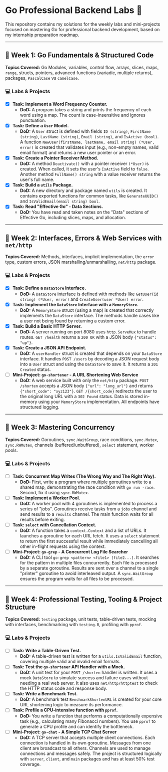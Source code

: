 # Go Professional Backend Labs 🚀

This repository contains my solutions for the weekly labs and mini-projects focused on mastering Go for professional backend development, based on my internship preparation roadmap.

---

## 🎯 Week 1: Go Fundamentals & Structured Code

**Topics Covered:** Go Modules, variables, control flow, arrays, slices, maps, `range`, structs, pointers, advanced functions (variadic, multiple returns), packages, `PascalCase` vs `camelCase`.

### 💻 Labs & Projects

- [x] **Task: Implement a Word Frequency Counter.**
  - **DoD:** A program takes a string and prints the frequency of each word using a map. The count is case-insensitive and ignores punctuation.
- [x] **Task: Define a `User` Model.**
  - **DoD:** A `User` struct is defined with fields `ID (string)`, `FirstName (string)`, `LastName (string)`, `Email (string)`, and `IsActive (bool)`. A function `NewUser(firstName, lastName, email string) (*User, error)` is created that validates input (e.g., non-empty names, valid email format) and returns a new user pointer or an error.
- [x] **Task: Create a Pointer Receiver Method.**
  - **DoD:** A method `Deactivate()` with a pointer receiver `(*User)` is created. When called, it sets the user's `IsActive` field to `false`. Another method `FullName() string` with a value receiver returns the user's full name.
- [x] **Task: Build a `utils` Package.**
  - **DoD:** A new directory and package named `utils` is created. It contains exported functions for common tasks, like `GenerateUUID()` and `IsValidEmail(email string) bool`.
- [x] **Task: Read "Effective Go" - Data Sections.**
  - **DoD:** You have read and taken notes on the "Data" sections of Effective Go, including slices, maps, and allocation.

---

## 🎯 Week 2: Interfaces, Errors & Web Services with `net/http`

**Topics Covered:** Methods, interfaces, implicit implementation, the `error` type, custom errors, JSON marshalling/unmarshalling, `net/http` package.

### 💻 Labs & Projects

- [x] **Task: Define a `DataStore` Interface.**
  - **DoD:** A `DataStore` interface is defined with methods like `GetUser(id string) (*User, error)` and `CreateUser(user *User) error`.
- [x] **Task: Implement the `DataStore` Interface with a `MemoryStore`.**
  - **DoD:** A `MemoryStore` struct (using a map) is created that correctly implements the `DataStore` interface. The methods handle cases like a user not being found by returning a custom error.
- [x] **Task: Build a Basic HTTP Server.**
  - **DoD:** A server running on port 8080 uses `http.ServeMux` to handle routes. `GET /health` returns a `200 OK` with a JSON body `{"status": "up"}`.
- [x] **Task: Create a JSON API Endpoint.**
  - **DoD:** A `userHandler` struct is created that depends on your `DataStore` interface. It handles `POST /users` by decoding a JSON request body into a `User` struct and using the `DataStore` to save it. It returns a `201 Created` status.
- [ ] **Mini-Project: `go-shortener` - A URL Shortening Web Service**
  - **DoD:** A web service built with only the `net/http` package. `POST /shorten` accepts a JSON body `{"url": "long_url"}` and returns `{"short_code": "xyz123"}`. `GET /{short_code}` redirects the user to the original long URL with a `302 Found` status. Data is stored in-memory using your `MemoryStore` implementation. All endpoints have structured logging.

---

## 🎯 Week 3: Mastering Concurrency

**Topics Covered:** Goroutines, `sync.WaitGroup`, race conditions, `sync.Mutex`, `sync.RWMutex`, channels (buffered/unbuffered), `select` statement, worker pools.

### 💻 Labs & Projects

- [ ] **Task: Concurrent Map Writes (The Wrong Way and The Right Way).**
  - **DoD:** First, write a program where multiple goroutines write to a shared map, demonstrating the race condition with `go run -race`. Second, fix it using `sync.RWMutex`.
- [ ] **Task: Implement a Worker Pool.**
  - **DoD:** A worker pool with 4 goroutines is implemented to process a series of "jobs". Goroutines receive tasks from a `jobs` channel and send results to a `results` channel. The main function waits for all results before exiting.
- [ ] **Task: `select` with Cancellation Context.**
  - **DoD:** A function takes a `context.Context` and a list of URLs. It launches a goroutine for each URL fetch. It uses a `select` statement to return the first successful result while immediately cancelling all other in-flight requests using the context.
- [ ] **Mini-Project: `go-grep` - A Concurrent Log File Searcher**
  - **DoD:** A CLI tool `go-grep <pattern> <file1> [file2...]`. It searches for the pattern in multiple files concurrently. Each file is processed by a separate goroutine. Results are sent over a channel to a single "printer" goroutine to avoid interleaved output. A `sync.WaitGroup` ensures the program waits for all files to be processed.

---

## 🎯 Week 4: Professional Testing, Tooling & Project Structure

**Topics Covered:** `testing` package, unit tests, table-driven tests, mocking with interfaces, benchmarking with `testing.B`, profiling with `pprof`.

### 💻 Labs & Projects

- [ ] **Task: Write a Table-Driven Test.**
  - **DoD:** A table-driven test is written for a `utils.IsValidEmail` function, covering multiple valid and invalid email formats.
- [ ] **Task: Test the `go-shortener` API Handler with a Mock.**
  - **DoD:** A unit test for your `POST /shorten` handler is written. It uses a mock `DataStore` to simulate success and failure cases without needing a real web server. It also uses `net/http/httptest` to check the HTTP status code and response body.
- [ ] **Task: Write a Benchmark Test.**
  - **DoD:** A benchmark test `BenchmarkShortenURL` is created for your core URL shortening logic to measure its performance.
- [ ] **Task: Profile a CPU-intensive function with `pprof`.**
  - **DoD:** You write a function that performs a computationally expensive task (e.g., calculating many Fibonacci numbers). You use `pprof` to generate a CPU profile and can identify the bottleneck.
- [ ] **Mini-Project: `go-chat` - A Simple TCP Chat Server**
  - **DoD:** A TCP server that accepts multiple client connections. Each connection is handled in its own goroutine. Messages from one client are broadcast to all others. Channels are used to manage connections and messages safely. The project is structured logically with `server`, `client`, and `main` packages and has at least 50% test coverage.
